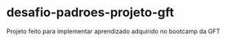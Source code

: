 # desafio-padroes-projeto-gft
Projeto feito para implementar aprendizado adquirido no bootcamp da GFT
